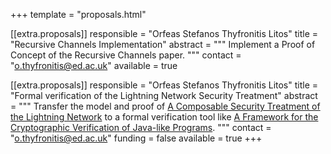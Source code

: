 +++
template = "proposals.html"

[[extra.proposals]]
responsible = "Orfeas Stefanos Thyfronitis Litos"
title = "Recursive Channels Implementation"
abstract = """
Implement a Proof of Concept of the Recursive Channels paper.
"""
contact = "o.thyfronitis@ed.ac.uk"
available = true

[[extra.proposals]]
responsible = "Orfeas Stefanos Thyfronitis Litos"
title = "Formal verification of the Lightning Network Security Treatment"
abstract = """
Transfer the model and proof of <a
href='https://raw.githubusercontent.com/OrfeasLitos/PaymentChannels/master/paymentChannels.pdf'>A
Composable Security Treatment of the Lightning Network</a> to a formal
verification tool like <a
href='https://www.ii.uni.wroc.pl/~tt/papers/CSF-2012.pdf'>A Framework for the
Cryptographic Verification of Java-like Programs</a>.
"""
contact = "o.thyfronitis@ed.ac.uk"
funding = false
available = true
+++
